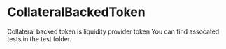 # CollateralBackedToken


Collateral backed token is liquidity provider token You can find assocated tests in the test folder.
